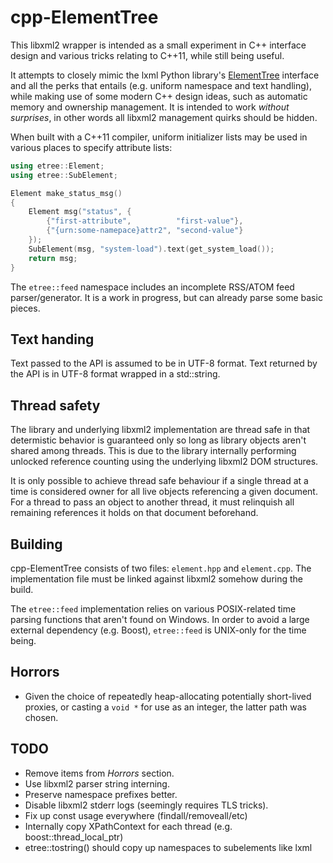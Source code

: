 
# cpp-ElementTree

This libxml2 wrapper is intended as a small experiment in C++ interface design
and various tricks relating to C++11, while still being useful.

It attempts to closely mimic the lxml Python library's <a
href="http://lxml.de/tutorial.html">ElementTree</a> interface and all the perks
that entails (e.g. uniform namespace and text handling), while making use of
some modern C++ design ideas, such as automatic memory and ownership
management. It is intended to work *without surprises*, in other words all
libxml2 management quirks should be hidden.

When built with a C++11 compiler, uniform initializer lists may be used in
various places to specify attribute lists:

````cpp
using etree::Element;
using etree::SubElement;

Element make_status_msg()
{
    Element msg("status", {
        {"first-attribute",          "first-value"},
        {"{urn:some-namepace}attr2", "second-value"}
    });
    SubElement(msg, "system-load").text(get_system_load());
    return msg;
}
````

The ``etree::feed`` namespace includes an incomplete RSS/ATOM feed
parser/generator. It is a work in progress, but can already parse some basic
pieces.


## Text handing

Text passed to the API is assumed to be in UTF-8 format. Text returned by the
API is in UTF-8 format wrapped in a std::string.


## Thread safety

The library and underlying libxml2 implementation are thread safe in that
determistic behavior is guaranteed only so long as library objects aren't
shared among threads. This is due to the library internally performing unlocked
reference counting using the underlying libxml2 DOM structures.

It is only possible to achieve thread safe behaviour if a single thread at a
time is considered owner for all live objects referencing a given document. For
a thread to pass an object to another thread, it must relinquish all remaining
references it holds on that document beforehand.


## Building

cpp-ElementTree consists of two files: ``element.hpp`` and ``element.cpp``. The
implementation file must be linked against libxml2 somehow during the build.

The ``etree::feed`` implementation relies on various POSIX-related time parsing
functions that aren't found on Windows. In order to avoid a large external
dependency (e.g. Boost), ``etree::feed`` is UNIX-only for the time being.


## Horrors

 * Given the choice of repeatedly heap-allocating potentially short-lived
   proxies, or casting a ``void *`` for use as an integer, the latter path was
   chosen.


## TODO

* Remove items from *Horrors* section.
* Use libxml2 parser string interning.
* Preserve namespace prefixes better.
* Disable libxml2 stderr logs (seemingly requires TLS tricks).
* Fix up const usage everywhere (findall/removeall/etc)
* Internally copy XPathContext for each thread (e.g. boost::thread_local_ptr)
* etree::tostring() should copy up namespaces to subelements like lxml
